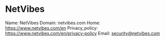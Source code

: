 
# NetVibes

Name: NetVibes
Domain: netvibes.com
Home: https://www.netvibes.com/en
Privacy_policy: https://www.netvibes.com/en/privacy-policy
Email: security@netvibes.com

